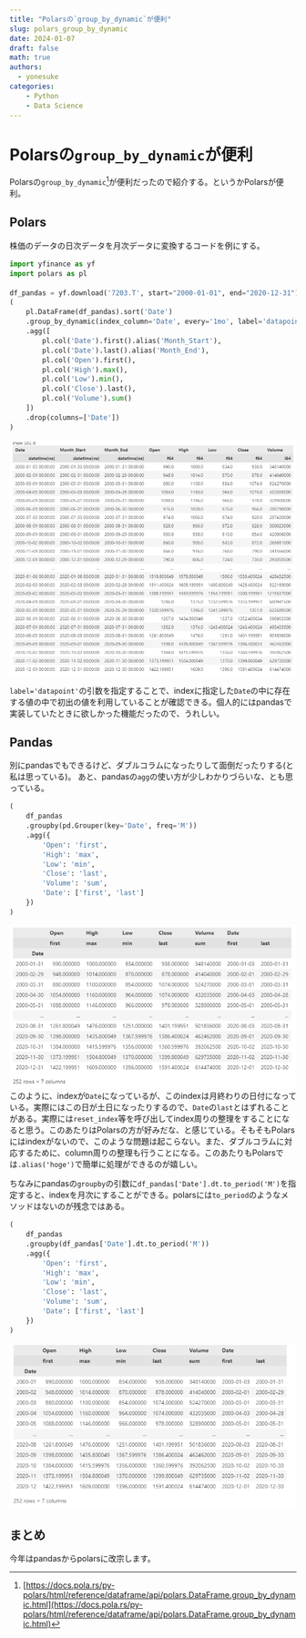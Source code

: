 ```yaml
---
title: "Polarsの`group_by_dynamic`が便利"
slug: polars_group_by_dynamic
date: 2024-01-07
draft: false
math: true
authors:
  - yonesuke
categories:
    - Python
    - Data Science
---
```


# Polarsの`group_by_dynamic`が便利

Polarsの`group_by_dynamic`[^ref]が便利だったので紹介する。というかPolarsが便利。

<!-- more -->

## Polars

株価のデータの日次データを月次データに変換するコードを例にする。
```python
import yfinance as yf
import polars as pl

df_pandas = yf.download('7203.T', start="2000-01-01", end="2020-12-31").reset_index()
(
    pl.DataFrame(df_pandas).sort('Date')
    .group_by_dynamic(index_column='Date', every='1mo', label='datapoint')
    .agg([
        pl.col('Date').first().alias('Month_Start'),
        pl.col('Date').last().alias('Month_End'),
        pl.col('Open').first(),
        pl.col('High').max(),
        pl.col('Low').min(),
        pl.col('Close').last(),
        pl.col('Volume').sum()
    ])
    .drop(columns=['Date'])
)
```
![Alt text](polars.png)

`label='datapoint'`の引数を指定することで、indexに指定した`Date`の中に存在する値の中で初出の値を利用していることが確認できる。個人的にはpandasで実装していたときに欲しかった機能だったので、うれしい。

## Pandas

別にpandasでもできるけど、ダブルコラムになったりして面倒だったりする(と私は思っている)。
あと、pandasの`agg`の使い方が少しわかりづらいな、とも思っている。
```python
(
    df_pandas
    .groupby(pd.Grouper(key='Date', freq='M'))
    .agg({
        'Open': 'first',
        'High': 'max',
        'Low': 'min',
        'Close': 'last',
        'Volume': 'sum',
        'Date': ['first', 'last']
    })
)
```
![Alt text](pandas.png)
このように、indexが`Date`になっているが、このindexは月終わりの日付になっている。実際にはこの日が土日になったりするので、`Date`の`last`とはずれることがある。実際には`reset_index`等を呼び出してindex周りの整理をすることになると思う。このあたりはPolarsの方が好みだな、と感じている。そもそもPolarsにはindexがないので、このような問題は起こらない。また、ダブルコラムに対応するために、column周りの整理も行うことになる。このあたりもPolarsでは`.alias('hoge')`で簡単に処理ができるのが嬉しい。

ちなみにpandasの`groupby`の引数に`df_pandas['Date'].dt.to_period('M')`を指定すると、indexを月次にすることができる。polarsには`to_period`のようなメソッドはないのが残念ではある。
```python
(
    df_pandas
    .groupby(df_pandas['Date'].dt.to_period('M'))
    .agg({
        'Open': 'first',
        'High': 'max',
        'Low': 'min',
        'Close': 'last',
        'Volume': 'sum',
        'Date': ['first', 'last']
    })
)
```
![Alt text](pandas_to_period.png)

## まとめ
今年はpandasからpolarsに改宗します。

[^ref]: [https://docs.pola.rs/py-polars/html/reference/dataframe/api/polars.DataFrame.group_by_dynamic.html](https://docs.pola.rs/py-polars/html/reference/dataframe/api/polars.DataFrame.group_by_dynamic.html)